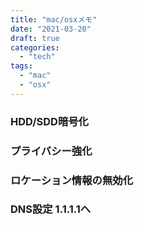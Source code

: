 ```yaml
---
title: "mac/osxメモ"
date: "2021-03-20"
draft: true
categories:
  - "tech"
tags:
  - "mac"
  - "osx"
---
```



### HDD/SDD暗号化


### プライバシー強化

### ロケーション情報の無効化


### DNS設定 1.1.1.1へ
